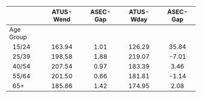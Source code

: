 
|                      |    ATUS-Wend |     ASEC-Gap |    ATUS-Wday |     ASEC-Gap |
| -------------------- | :----------: | :----------: | :----------: | :----------: |
| Age Group            |              |              |              |              |
| &nbsp;&nbsp;15/24    |       163.94 |         1.01 |       126.29 |        35.84 |
| &nbsp;&nbsp;25/39    |       198.58 |         1.88 |       219.07 |        -7.01 |
| &nbsp;&nbsp;40/54    |       207.54 |         0.97 |       183.39 |         3.46 |
| &nbsp;&nbsp;55/64    |       201.50 |         0.66 |       181.81 |        -1.14 |
| &nbsp;&nbsp;65+      |       185.86 |         1.42 |       174.95 |         2.08 |

